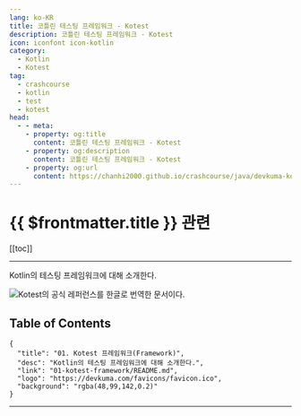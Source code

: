 ```yaml
---
lang: ko-KR
title: 코틀린 테스팅 프레임워크 - Kotest
description: 코틀린 테스팅 프레임워크 - Kotest
icon: iconfont icon-kotlin
category: 
  - Kotlin
  - Kotest
tag: 
  - crashcourse
  - kotlin
  - test
  - kotest
head:
  - - meta:
    - property: og:title
      content: 코틀린 테스팅 프레임워크 - Kotest
    - property: og:description
      content: 코틀린 테스팅 프레임워크 - Kotest
    - property: og:url
      content: https://chanhi2000.github.io/crashcourse/java/devkuma-kotest/
---
```


# {{ $frontmatter.title }} 관련

[[toc]]

---

<SiteInfo
  name="코틀린 테스팅 프레임워크 - Kotest"
  desc="Kotlin의 테스팅 프레임워크에 대해 소개한다."
  url="https://devkuma.com/docs/kotest/"
  logo="https://devkuma.com/favicons/favicon.ico"
  preview="https://devkuma.com/docs/kotest/kotest-logo.png" />

Kotlin의 테스팅 프레임워크에 대해 소개한다.

![Kotest의 [<FontIcon icon="fas fa-globe"/>공식 레퍼런스](https://kotest.io/)를 한글로 번역한 문서이다.](https://devkuma.com/docs/kotest/kotest-logo.png)

## Table of Contents

```component VPCard
{
  "title": "01. Kotest 프레임워크(Framework)",
  "desc": "Kotlin의 테스팅 프레임워크에 대해 소개한다.",
  "link": "01-kotest-framework/README.md",
  "logo": "https://devkuma.com/favicons/favicon.ico",
  "background": "rgba(48,99,142,0.2)"
}
```

---

<TagLinks />
